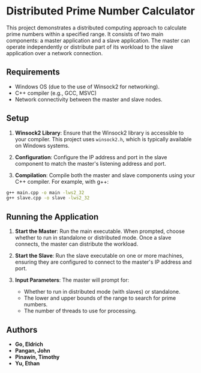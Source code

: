 # Distributed Prime Number Calculator

This project demonstrates a distributed computing approach to calculate prime numbers within a specified range. It consists of two main components: a master application and a slave application. The master can operate independently or distribute part of its workload to the slave application over a network connection.

## Requirements

- Windows OS (due to the use of Winsock2 for networking).
- C++ compiler (e.g., GCC, MSVC)
- Network connectivity between the master and slave nodes.

## Setup

1. **Winsock2 Library**: Ensure that the Winsock2 library is accessible to your compiler. This project uses `winsock2.h`, which is typically available on Windows systems.

2. **Configuration**: Configure the IP address and port in the slave component to match the master's listening address and port.

3. **Compilation**: Compile both the master and slave components using your C++ compiler. For example, with g++:

```bash
g++ main.cpp -o main -lws2_32
g++ slave.cpp -o slave -lws2_32
``` 

## Running the Application

1. **Start the Master**: Run the main executable. When prompted, choose whether to run in standalone or distributed mode. Once a slave connects, the master can distribute the workload.

2. **Start the Slave**: Run the slave executable on one or more machines, ensuring they are configured to connect to the master's IP address and port.

3. **Input Parameters**: The master will prompt for:
   - Whether to run in distributed mode (with slaves) or standalone.
   - The lower and upper bounds of the range to search for prime numbers.
   - The number of threads to use for processing.

## Authors

* **Go, Eldrich**
* **Pangan, John**
* **Pinawin, Timothy**
* **Yu, Ethan**